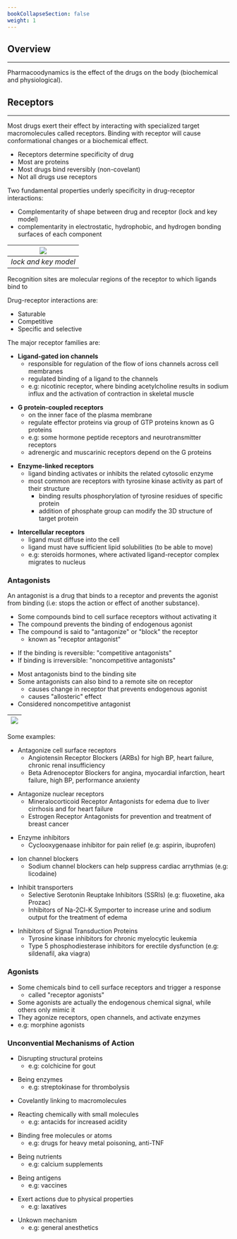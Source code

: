 ```yaml
---
bookCollapseSection: false
weight: 1
---
```


## **Overview**
---

Pharmacoodynamics is the effect of the drugs on the body (biochemical and physiological).


## **Receptors**
---

Most drugs exert their effect by interacting with specialized target macromolecules called receptors. Binding with receptor will cause conformational changes or a biochemical effect.

* Receptors determine specificity of drug
* Most are proteins
* Most drugs bind reversibly (non-covelant)
* Not all drugs use receptors

Two fundamental properties underly specificity in drug-receptor interactions:

* Complementarity of shape between drug and receptor (lock and key model)
* complementarity in electrostatic, hydrophobic, and hydrogen bonding surfaces of each component

|![](https://profofpot.com/wp-content/uploads/2018/07/receptors.gif)|
|:-:|
|*lock and key model*|

Recognition sites are molecular regions of the receptor to which ligands bind to

Drug-receptor interactions are:

* Saturable
* Competitive
* Specific and selective

<!-- -->
The major receptor families are:
* **Ligand-gated ion channels**
    * responsible for regulation of the flow of ions channels across cell membranes
    * regulated binding of a ligand to the channels
    * e.g: nicotinic receptor, where binding acetylcholine results in sodium influx and the activation of contraction in skeletal muscle
<!-- -->
* **G protein-coupled receptors**
    * on the inner face of the plasma membrane
    * regulate effector proteins via group of GTP proteins known as G proteins
    * e.g: some hormone peptide receptors and neurotransmitter receptors
    * adrenergic and muscarinic receptors depend on the G proteins
<!-- -->
* **Enzyme-linked receptors**
    * ligand binding activates or inhibits the related cytosolic enzyme
    * most common are receptors with tyrosine kinase activity as part of their structure
        * binding results phosphorylation of tyrosine residues of specific protein
        * addition of phosphate group can modify the 3D structure of target protein
<!-- -->
* **Intercellular receptors**
    * ligand must diffuse into the cell
    * ligand must have sufficient lipid solubilities (to be able to move)
    * e.g: steroids hormones, where activated ligand-receptor complex migrates to nucleus

### **Antagonists**

An antagonist is a drug that binds to a receptor and prevents the agonist from binding (i.e: stops the action or effect of another substance).

* Some compounds bind to cell surface receptors without activating it
* The compound prevents the binding of endogenous agonist
* The compound is said to "antagonize" or "block" the receptor
    * known as "receptor antagonist"
<!-- -->
* If the binding is reversible: "competitive antagonists"
* If binding is irreversible: "noncompetitive antagonists"
<!-- -->
* Most antagonists bind to the binding site
* Some antagonists can also bind to a remote site on receptor
    * causes change in receptor that prevents endogenous agonist
    * causes "allosteric" effect
* Considered noncompetitive antagonist

|![](https://doctorlib.info/pharmacology/pharmacology-examination-board-review/pharmacology-examination-board-review.files/image002.jpg)|
|:-:|

Some examples:

* Antagonize cell surface receptors
    * Angiotensin Receptor Blockers (ARBs) for high BP, heart failure, chronic renal insufficiency
    * Beta Adrenoceptor Blockers for angina, myocardial infarction, heart failure, high BP, performance anxienty
<!-- -->
* Antagonize nuclear receptors
    * Mineralocorticoid Receptor Antagonists for edema due to liver cirrhosis and for heart failure
    * Estrogen Receptor Antagonists for prevention and treatment of breast cancer
<!-- -->
* Enzyme inhibitors
    * Cyclooxygenaase inhibitor for pain relief (e.g: aspirin, ibuprofen)
<!-- -->
* Ion channel blockers
    * Sodium channel blockers can help suppress cardiac arrythmias (e.g: licodaine)
<!-- -->
* Inhibit transporters
    * Selective Serotonin Reuptake Inhibitors (SSRIs) (e.g: fluoxetine, aka Prozac)
    * Inhibitors of Na-2Cl-K Symporter to increase urine and sodium output for the treatment of edema
<!-- -->
* Inhibitors of Signal Transduction Proteins
    * Tyrosine kinase inhibitors for chronic myelocytic leukemia
    * Type 5 phosphodiesterase inhibitors for erectile dysfunction (e.g: sildenafil, aka viagra)

### **Agonists**

* Some chemicals bind to cell surface receptors and trigger a response
    * called "receptor agonists"
* Some agonists are actually the endogenous chemical signal, while others only mimic it
* They agonize receptors, open channels, and activate enzymes
* e.g: morphine agonists

### **Unconvential Mechanisms of Action**

* Disrupting structural proteins
    * e.g: colchicine for gout
<!-- -->
* Being enzymes
    * e.g: streptokinase for thrombolysis
<!-- -->
* Covelantly linking to macromolecules
<!-- -->
* Reacting chemically with small molecules
    * e.g: antacids for increased acidity
<!-- -->
* Binding free molecules or atoms
    * e.g: drugs for heavy metal poisoning, anti-TNF
<!-- -->
* Being nutrients
    * e.g: calcium supplements
<!-- -->
* Being antigens
    * e.g: vaccines
<!-- -->
* Exert actions due to physical properties
    * e.g: laxatives
<!-- -->
* Unkown mechanism
    * e.g: general anesthetics
